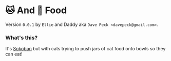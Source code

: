 # 🐱 And 🐶 Food

Version `0.0.1` by `Ellie` and Daddy aka `Dave Peck <davepeck@gmail.com>`.

### What's this?

It's [Sokoban](https://en.wikipedia.org/wiki/Sokoban) but with cats trying to push jars of cat food onto bowls so they can eat!
